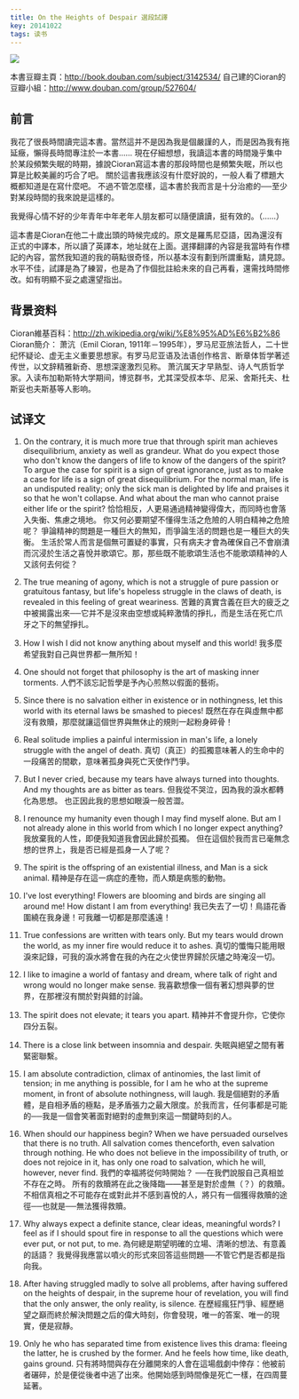 ```yaml
---
title: On the Heights of Despair 選段試譯
key: 20141022
tags: 读书
---
```

![](https://cdn.discordapp.com/attachments/447635828496138241/482849771959353353/p20142189.png)

本書豆瓣主頁：http://book.douban.com/subject/3142534/
自己建的Cioran的豆瓣小組：http://www.douban.com/group/527604/

## 前言

  我花了很長時間讀完這本書。當然這并不是因為我是個嚴謹的人，而是因為我有拖延癥，懶得長時間專注於一本書……
  現在仔細想想，我讀這本書的時間幾乎集中於某段頻繁失眠的時期，據說Cioran寫這本書的那段時間也是頻繁失眠，所以也算是比較美麗的巧合了吧。
  關於這書我應該沒有什麼好說的，一般人看了標題大概都知道是在寫什麼吧。
  不過不管怎麼樣，這本書於我而言是十分治癒的──至少對某段時間的我來說是這樣的。

  我覺得心情不好的少年青年中年老年人朋友都可以隨便讀讀，挺有效的。（……）

  這本書是Cioran在他二十歲出頭的時候完成的。原文是羅馬尼亞語，因為還沒有正式的中譯本，所以讀了英譯本，地址就在上面。選擇翻譯的內容是我當時有作標記的內容，當然我知道的我的萌點很奇怪，所以基本沒有劃到所謂重點，請見諒。水平不佳，試譯是為了練習，也是為了作個批註給未來的自己再看，還需找時間修改。如有明顯不妥之處還望指出。

## 背景资料
Cioran維基百科：http://zh.wikipedia.org/wiki/%E8%95%AD%E6%B2%86
Cioran簡介：
  萧沆（Emil Cioran, 1911年－1995年），罗马尼亚旅法哲人，二十世纪怀疑论、虚无主义重要思想家。有罗马尼亚语及法语创作格言、断章体哲学著述传世，以文辞精雅新奇、思想深邃激烈见称。
  萧沆属天才早熟型、诗人气质哲学家。入读布加勒斯特大学期间，博览群书，尤其深受叔本华、尼采、舍斯托夫、杜斯妥也夫斯基等人影响。


## 试译文

1.  On the contrary, it is much more true that through spirit man achieves disequilibrium, anxiety as well as grandeur. What do you expect those who don't know the dangers of life to know of the dangers of the spirit? To argue the case for spirit is a sign of great ignorance, just as to make a case for life is a sign of great disequilibrium. For the normal man, life is an undisputed reality; only the sick man is delighted by life and praises it so that he won't collapse. And what about the man who cannot praise either life or the spirit?
恰恰相反，人更易通過精神變得偉大，而同時也會落入失衡、焦慮之境地。
你又何必要期望不懂得生活之危險的人明白精神之危險呢？
爭論精神的問題是一種巨大的無知，而爭論生活的問題也是一種巨大的失衡。
生活於常人而言是個無可置疑的事實，只有病夫才會為確保自己不會崩潰而沉浸於生活之喜悅并歌頌它。那，那些既不能歌頌生活也不能歌頌精神的人又該何去何從？

2. The true meaning of agony, which is not a struggle of pure passion or gratuitous fantasy, but life's hopeless struggle in the claws of death, is revealed in this feeling of great weariness.
苦難的真實含義在巨大的疲乏之中被揭露出來──它并不是沒來由空想或純粹激情的掙扎，而是生活在死亡爪牙之下的無望掙扎。

3. How I wish I did not know anything about myself and this world!
我多麼希望我對自己與世界都一無所知！

4. One should not forget that philosophy is the art of masking inner torments.
人們不該忘記哲學是予內心煎熬以假面的藝術。

5. Since there is no salvation either in existence or in nothingness, let this world with its eternal laws be smashed to pieces!
既然在存在與虛無中都沒有救贖，那麼就讓這個世界與無休止的規則一起粉身碎骨！

6. Real solitude implies a painful intermission in man's life, a lonely struggle with the angel of death.
真切（真正）的孤獨意味著人的生命中的一段痛苦的間歇，意味著孤身與死亡天使作鬥爭。

7. But I never cried, because my tears have always turned into thoughts. And my thoughts are as bitter as tears.
但我從不哭泣，因為我的淚水都轉化為思想。
也正因此我的思想如眼淚一般苦澀。

8. I renounce my humanity even though I may find myself alone. But am I not already alone in this world from which I no longer expect anything?
我放棄我的人性，即便我知道我會因此歸於孤獨。
但在這個於我而言已毫無念想的世界上，我是否已經是孤身一人了呢？

9. The spirit is the offspring of an existential illness, and Man is a sick animal.
精神是存在這一病症的產物，而人類是病態的動物。

10. I've lost everything! Flowers are blooming and birds are singing all around me! How distant I am from everything!
我已失去了一切！鳥語花香圍繞在我身邊！可我離一切都是那麼遙遠！

11. True confessions are written with tears only. But my tears would drown the world, as my inner fire would reduce it to ashes.
真切的懺悔只能用眼淚來記錄，可我的淚水將會在我的內在之火使世界歸於灰燼之時淹沒一切。

12. I like to imagine a world of fantasy and dream, where talk of right and wrong would no longer make sense.
我喜歡想像一個有著幻想與夢的世界，在那裡沒有關於對與錯的討論。

13. The spirit does not elevate; it tears you apart.
精神并不會提升你，它使你四分五裂。

14. There is a close link between insomnia and despair.
失眠與絕望之間有著緊密聯繫。

15. I am absolute contradiction, climax of antinomies, the last limit of tension; in me anything is possible, for I am he who at the supreme moment, in front of absolute nothingness, will laugh.
我是個絕對的矛盾體，是自相矛盾的極點，是矛盾張力之最大限度。於我而言，任何事都是可能的──我是一個會笑著面對絕對的虛無到來這一關鍵時刻的人。

16. When should our happiness begin? When we have persuaded ourselves that there is no truth. All salvation comes thenceforth, even salvation through nothing. He who does not believe in the impossibility of truth, or does not rejoice in it, has only one road to salvation, which he will, however, never find.
我們的幸福將從何時開始？
──在我們說服自己真相並不存在之時。
所有的救贖將在此之後降臨——甚至是對於虛無（？）的救贖。不相信真相之不可能存在或對此并不感到喜悅的人，將只有一個獲得救贖的途徑──也就是──無法獲得救贖。

17. Why always expect a definite stance, clear ideas, meaningful words? I feel as if I should spout fire in response to all the questions which were ever put, or not put, to me.
為何總是期望明確的立場、清晰的想法、有意義的話語？
我覺得我應當以噴火的形式來回答這些問題──不管它們是否都是指向我。

18. After having struggled madly to solve all problems, after having suffered on the heights of despair, in the supreme hour of revelation, you will find that the only answer, the only reality, is silence.
在歷經瘋狂鬥爭、經歷絕望之巔而終於解決問題之后的偉大時刻，你會發現，唯一的答案、唯一的現實，便是寂靜。

19. Only he who has separated time from existence lives this drama: fleeing the latter, he is crushed by the former. And he feels how time, like death, gains ground.
只有將時間與存在分離開來的人會在這場戲劇中倖存：他被前者碾碎，於是便從後者中逃了出來。他開始感到時間像是死亡一樣，在四周蔓延著。

